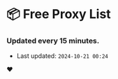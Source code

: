 # :package: Free Proxy List
### Updated every 15 minutes.

- Last updated: `2024-10-21 00:24`

:heart:
